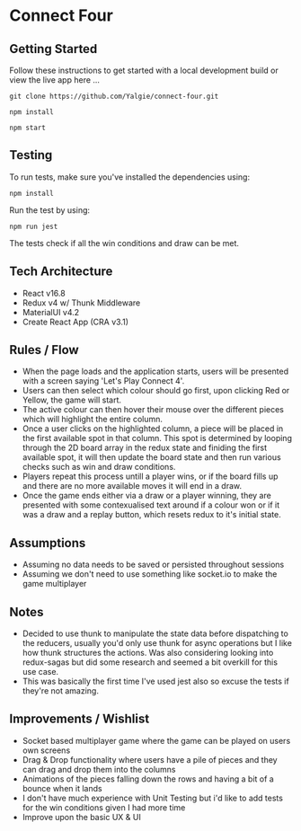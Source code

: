 # Connect Four

## Getting Started
Follow these instructions to get started with a local development build or view the live app here ...

```
git clone https://github.com/Yalgie/connect-four.git

npm install

npm start
```

## Testing
To run tests, make sure you've installed the dependencies using:

```npm install``` 

Run the test by using: 

```npm run jest```

The tests check if all the win conditions and draw can be met.

## Tech Architecture
- React v16.8
- Redux v4 w/ Thunk Middleware
- MaterialUI v4.2
- Create React App (CRA v3.1)

## Rules / Flow
- When the page loads and the application starts, users will be presented with a screen saying 'Let's Play Connect 4'.
- Users can then select which colour should go first, upon clicking Red or Yellow, the game will start.
- The active colour can then hover their mouse over the different pieces which will highlight the entire column.
- Once a user clicks on the highlighted column, a piece will be placed in the first available spot in that column. This spot is determined by looping through the 2D board array in the redux state and finiding the first available spot, it will then update the board state and then run various checks such as win and draw conditions.
- Players repeat this process untill a player wins, or if the board fills up and there are no more available moves it will end in a draw.
- Once the game ends either via a draw or a player winning, they are presented with some contexualised text around if a colour won or if it was a draw and a replay button, which resets redux to it's initial state.

## Assumptions
- Assuming no data needs to be saved or persisted throughout sessions
- Assuming we don't need to use something like socket.io to make the game multiplayer

## Notes
- Decided to use thunk to manipulate the state data before dispatching to the reducers, usually you'd only use thunk for async operations but I like how thunk structures the actions. Was also considering looking into redux-sagas but did some research and seemed a bit overkill for this use case.
- This was basically the first time I've used jest also so excuse the tests if they're not amazing.

## Improvements / Wishlist
- Socket based multiplayer game where the game can be played on users own screens
- Drag & Drop functionality where users have a pile of pieces and they can drag and drop them into the columns
- Animations of the pieces falling down the rows and having a bit of a bounce when it lands
- I don't have much experience with Unit Testing but i'd like to add tests for the win conditions given I had more time
- Improve upon the basic UX & UI